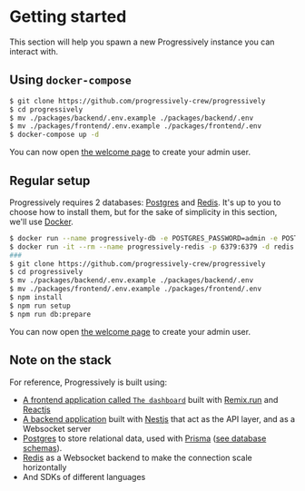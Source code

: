 # Getting started

This section will help you spawn a new Progressively instance you can interact with.

## Using `docker-compose`

```bash
$ git clone https://github.com/progressively-crew/progressively
$ cd progressively
$ mv ./packages/backend/.env.example ./packages/backend/.env
$ mv ./packages/frontend/.env.example ./packages/frontend/.env
$ docker-compose up -d
```

You can now open <a href="http://localhost:3000/welcome" target="_blank" rel="noreferrer">the welcome page</a> to create your admin user.

## Regular setup

Progressively requires 2 databases: <a href="https://www.postgresql.org/" target="_blank" rel="noreferrer">Postgres</a> and <a href="https://redis.io/" target="_blank" rel="noreferrer">Redis</a>. It's up to you to choose how to install them, but for the sake of simplicity in this section, we'll use <a href="https://www.docker.com/" target="_blank" rel="noreferrer">Docker</a>.

```bash
$ docker run --name progressively-db -e POSTGRES_PASSWORD=admin -e POSTGRES_USER=admin -e POSTGRES_DB=progressively -p 5432:5432 -d postgres
$ docker run -it --rm --name progressively-redis -p 6379:6379 -d redis
###
$ git clone https://github.com/progressively-crew/progressively
$ cd progressively
$ mv ./packages/backend/.env.example ./packages/backend/.env
$ mv ./packages/frontend/.env.example ./packages/frontend/.env
$ npm install
$ npm run setup
$ npm run db:prepare
```

You can now open <a href="http://localhost:3000/welcome" target="_blank" rel="noreferrer">the welcome page</a> to create your admin user.

## Note on the stack

For reference, Progressively is built using:

- [A frontend application called `The dashboard`](https://github.com/progressively-crew/progressively/tree/master/packages/frontend) built with [Remix.run](https://remix.run/) and [Reactjs](https://reactjs.org/)
- [A backend application](https://github.com/progressively-crew/progressively/tree/master/packages/backend) built with [Nestjs](https://nestjs.com/) that act as the API layer, and as a Websocket server
- [Postgres](https://www.postgresql.org/) to store relational data, used with [Prisma](https://www.prisma.io/) ([see database schemas](https://github.com/progressively-crew/progressively/tree/master/packages/backend/prisma)).
- [Redis](https://redis.io/) as a Websocket backend to make the connection scale horizontally
- And SDKs of different languages
